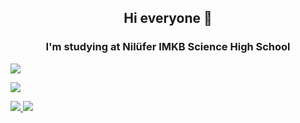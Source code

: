 <h2 align="center">Hi everyone 👋</h2>
<h3 align="center">I'm studying at <b>Nilüfer IMKB Science High School</b></h3> 

<img align="center" src="https://img.shields.io/badge/-Gmail-FF0000?logo=gmail&logoColor=white&style=for-the-badge"></img>

<img align="center" src="https://img.shields.io/badge/-Linkedin-0000FF?logo=linkedin&logoColor=white&style=for-the-badge"></img>


<a href="https://github.com/ArdaCenker">
<img src="https://github-readme-stats.vercel.app/api?username=ArdaCenker&show_icons=true&bg_color=0d1117&text_color=bdc3c7&title_color=1e90fff&icon_color=1e90ff&hide_border=true" style="max-width:100%;">
</a>

<a href="https://github.com/ArdaCenker">
<img src="https://github-readme-stats.vercel.app/api/top-langs/?username=ArdaCenker&layout=compact&show_icons=true&bg_color=0d1117&text_color=bdc3c7&title_color=1e90fff&icon_color=1e90ff&hide_border=true" style="max-width:100%;">
</a>



